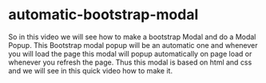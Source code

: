 # automatic-bootstrap-modal
So in this video we will see how to make a bootstrap Modal and do a Modal Popup. This Bootstrap modal popup will be an automatic one and whenever you will load the page this modal will popup automatically on page load or whenever you refresh the page. Thus this modal is based on html and css and we will see in this quick video how to make it.
